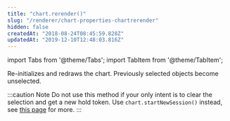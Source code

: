 ```yaml
---
title: "chart.rerender()"
slug: "/renderer/chart-properties-chartrerender"
hidden: false
createdAt: "2018-08-24T08:45:59.828Z"
updatedAt: "2019-12-10T12:48:03.816Z"
---
```


import Tabs from '@theme/Tabs';
import TabItem from '@theme/TabItem';

Re-initializes and redraws the chart. 
Previously selected objects become unselected. 

:::caution Note
Do not use this method if your only intent is to clear the selection and get a new hold token. Use `chart.startNewSession()` instead, see [this page](chartstartnewsession) for more.
:::

